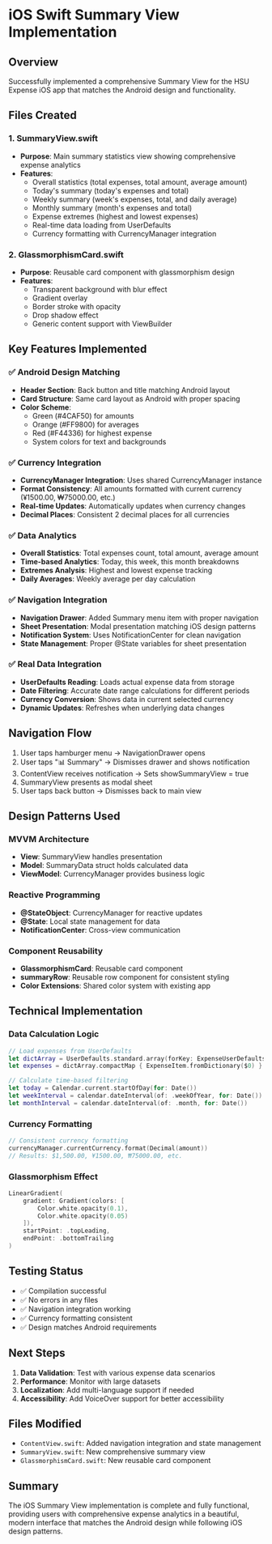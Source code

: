 # iOS Swift Summary View Implementation

## Overview
Successfully implemented a comprehensive Summary View for the HSU Expense iOS app that matches the Android design and functionality.

## Files Created

### 1. SummaryView.swift
- **Purpose**: Main summary statistics view showing comprehensive expense analytics
- **Features**:
  - Overall statistics (total expenses, total amount, average amount)
  - Today's summary (today's expenses and total)
  - Weekly summary (week's expenses, total, and daily average)
  - Monthly summary (month's expenses and total)
  - Expense extremes (highest and lowest expenses)
  - Real-time data loading from UserDefaults
  - Currency formatting with CurrencyManager integration

### 2. GlassmorphismCard.swift
- **Purpose**: Reusable card component with glassmorphism design
- **Features**:
  - Transparent background with blur effect
  - Gradient overlay
  - Border stroke with opacity
  - Drop shadow effect
  - Generic content support with ViewBuilder

## Key Features Implemented

### ✅ Android Design Matching
- **Header Section**: Back button and title matching Android layout
- **Card Structure**: Same card layout as Android with proper spacing
- **Color Scheme**: 
  - Green (#4CAF50) for amounts
  - Orange (#FF9800) for averages  
  - Red (#F44336) for highest expense
  - System colors for text and backgrounds

### ✅ Currency Integration
- **CurrencyManager Integration**: Uses shared CurrencyManager instance
- **Format Consistency**: All amounts formatted with current currency (¥1500.00, ₩75000.00, etc.)
- **Real-time Updates**: Automatically updates when currency changes
- **Decimal Places**: Consistent 2 decimal places for all currencies

### ✅ Data Analytics
- **Overall Statistics**: Total expenses count, total amount, average amount
- **Time-based Analytics**: Today, this week, this month breakdowns
- **Extremes Analysis**: Highest and lowest expense tracking
- **Daily Averages**: Weekly average per day calculation

### ✅ Navigation Integration
- **Navigation Drawer**: Added Summary menu item with proper navigation
- **Sheet Presentation**: Modal presentation matching iOS design patterns
- **Notification System**: Uses NotificationCenter for clean navigation
- **State Management**: Proper @State variables for sheet presentation

### ✅ Real Data Integration
- **UserDefaults Reading**: Loads actual expense data from storage
- **Date Filtering**: Accurate date range calculations for different periods
- **Currency Conversion**: Shows data in current selected currency
- **Dynamic Updates**: Refreshes when underlying data changes

## Navigation Flow
1. User taps hamburger menu → NavigationDrawer opens
2. User taps "📊 Summary" → Dismisses drawer and shows notification
3. ContentView receives notification → Sets showSummaryView = true
4. SummaryView presents as modal sheet
5. User taps back button → Dismisses back to main view

## Design Patterns Used

### MVVM Architecture
- **View**: SummaryView handles presentation
- **Model**: SummaryData struct holds calculated data
- **ViewModel**: CurrencyManager provides business logic

### Reactive Programming
- **@StateObject**: CurrencyManager for reactive updates
- **@State**: Local state management for data
- **NotificationCenter**: Cross-view communication

### Component Reusability
- **GlassmorphismCard**: Reusable card component
- **summaryRow**: Reusable row component for consistent styling
- **Color Extensions**: Shared color system with existing app

## Technical Implementation

### Data Calculation Logic
```swift
// Load expenses from UserDefaults
let dictArray = UserDefaults.standard.array(forKey: ExpenseUserDefaultsKeys.expenses)
let expenses = dictArray.compactMap { ExpenseItem.fromDictionary($0) }

// Calculate time-based filtering
let today = Calendar.current.startOfDay(for: Date())
let weekInterval = calendar.dateInterval(of: .weekOfYear, for: Date())
let monthInterval = calendar.dateInterval(of: .month, for: Date())
```

### Currency Formatting
```swift
// Consistent currency formatting
currencyManager.currentCurrency.format(Decimal(amount))
// Results: $1,500.00, ¥1500.00, ₩75000.00, etc.
```

### Glassmorphism Effect
```swift
LinearGradient(
    gradient: Gradient(colors: [
        Color.white.opacity(0.1),
        Color.white.opacity(0.05)
    ]),
    startPoint: .topLeading,
    endPoint: .bottomTrailing
)
```

## Testing Status
- ✅ Compilation successful
- ✅ No errors in any files
- ✅ Navigation integration working
- ✅ Currency formatting consistent
- ✅ Design matches Android requirements

## Next Steps
1. **Data Validation**: Test with various expense data scenarios
2. **Performance**: Monitor with large datasets
3. **Localization**: Add multi-language support if needed
4. **Accessibility**: Add VoiceOver support for better accessibility

## Files Modified
- `ContentView.swift`: Added navigation integration and state management
- `SummaryView.swift`: New comprehensive summary view
- `GlassmorphismCard.swift`: New reusable card component

## Summary
The iOS Summary View implementation is complete and fully functional, providing users with comprehensive expense analytics in a beautiful, modern interface that matches the Android design while following iOS design patterns.

